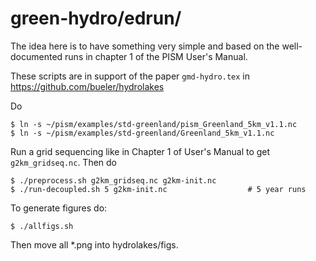 green-hydro/edrun/
===========

The idea here is to have something very simple and based on the well-documented
runs in chapter 1 of the PISM User's Manual.

These scripts are in support of the paper `gmd-hydro.tex` in https://github.com/bueler/hydrolakes

Do

    $ ln -s ~/pism/examples/std-greenland/pism_Greenland_5km_v1.1.nc
    $ ln -s ~/pism/examples/std-greenland/Greenland_5km_v1.1.nc

Run a grid sequencing like in Chapter 1 of User's Manual to get
`g2km_gridseq.nc`.  Then do

    $ ./preprocess.sh g2km_gridseq.nc g2km-init.nc
    $ ./run-decoupled.sh 5 g2km-init.nc                  # 5 year runs

To generate figures do:

    $ ./allfigs.sh

Then move all *.png into hydrolakes/figs.

